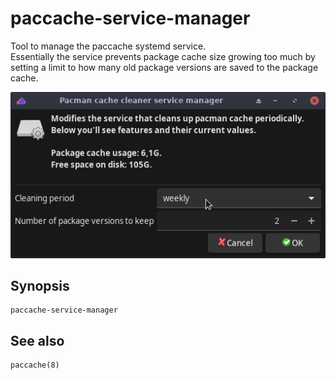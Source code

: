 # paccache-service-manager

Tool to manage the paccache systemd service.<br>
Essentially the service prevents package cache size growing too much by setting a limit to how many old package versions are saved to the package cache.

![](paccache-service-manager.png)

## Synopsis

```
paccache-service-manager
```

## See also
```
paccache(8)
```
